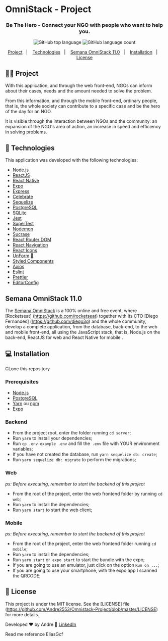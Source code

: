 
# OmniStack - Project


<h3 align="center">
  Be The Hero - Connect your NGO with people who want to help you.
</h3>

<p align="center">
  <img alt="GitHub top language" src="https://img.shields.io/github/languages/top/Andre2553/Omnistack-Project">
  
  <img alt="GitHub language count" src="https://img.shields.io/github/languages/count/Andre2553/Omnistack-Project">
</p>

<p align="center">
  <a href="#%EF%B8%8F-project">Project</a>&nbsp;&nbsp;&nbsp;|&nbsp;&nbsp;&nbsp;
  <a href="#-technologies">Technologies</a>&nbsp;&nbsp;&nbsp;|&nbsp;&nbsp;&nbsp;
  <a href="#-semana-omnistack-110">Semana OmniStack 11.0</a>&nbsp;&nbsp;&nbsp;|&nbsp;&nbsp;&nbsp;
  <a href="#-Installation">Installation</a>&nbsp;&nbsp;&nbsp;|&nbsp;&nbsp;&nbsp;
  <a href="#-licença">License</a>
</p>


## 🦸‍♀️ Project

With this application, and through the web front-end, NGOs can inform about their cases, needs and the amount needed to solve the problem.

From this information, and through the mobile front-end, ordinary people, that is, the whole society can contribute to a specific case and be the hero of the day for an NGO.

It is visible through the interaction between NGOs and the community: an expansion of the NGO's area of action, an increase in speed and efficiency in solving problems.


## 🚀 Technologies

This application was developed with the following technologies:

- [Node.js](https://nodejs.org/en/)
- [ReactJS](https://reactjs.org/)
- [React Native](https://reactnative.dev/)
- [Expo](https://expo.io/)
- [Express](https://expressjs.com/pt-br/)
- [Celebrate](https://github.com/arb/celebrate)
- [Sequelize](https://sequelize.org/)
- [PostgreSQL](https://www.postgresql.org/)
- [SQLite](https://www.sqlite.org/)
- [Jest](https://jestjs.io/)
- [SuperTest](https://github.com/visionmedia/supertest)
- [Nodemon](https://nodemon.io/)
- [Sucrase](https://github.com/alangpierce/sucrase)
- [React Router DOM](https://reacttraining.com/react-router/)
- [React Navigation](https://reactnavigation.org/)
- [React Icons](https://react-icons.netlify.com/#/)
- [UnForm](https://unform.dev/) [💜](https://rocketseat.com.br/)
- [Styled Components](https://styled-components.com/)
- [Axios](https://github.com/axios/axios)
- [Eslint](https://eslint.org/)
- [Prettier](https://prettier.io/)
- [EditorConfig](https://editorconfig.org/)

## Semana OmniStack 11.0

The [Semana OmniStack](https://rocketseat.com.br/week/inscricao/11.0) is a 100% online and free event, where [Rocketseat] (https://github.com/rocketseat) together with its CTO [Diego Fernandes] (https://github.com/diego3g) and the whole community, develop a complete application, from the database, back-end, to the web and mobile front-end, all using the JavaScript stack, that is, Node.js on the back-end, ReactJS for web and React Native for mobile .

## 💻 Installation

CLone this repository

### Prerequisites

- [Node.js](https://nodejs.org/en/)
- [PostgreSQL](https://www.postgresql.org/)
- [Yarn](https://yarnpkg.com/) ou [npm](https://www.npmjs.com/)
- [Expo](https://expo.io/)

### Backend


- From the project root, enter the folder running `cd server`;
- Run `yarn` to install your dependencies;
- Run `cp .env.example .env` and fill the` .env` file with YOUR environment variables;
- If you have not created the database, run `yarn sequelize db: create`;
- Run `yarn sequelize db: migrate` to perform the migrations;

### Web

_ps: Before executing, remember to start the backend of this project_

- From the root of the project, enter the web frontend folder by running `cd web`;
- Run `yarn` to install the dependencies;
- Run `yarn start` to start the web client;

### Mobile

_ps: Before executing, remember to start the backend of this project_

- From the root of the project, enter the web frontend folder running `cd mobile`;
- Run `yarn` to install the dependencies;
- Run `yarn start` or` expo start` to start the bundle with the expo;
- If you are going to use an emulator, just click on the option `Run on ...`;
- If you are going to use your smartphone, with the expo app I scanned the QRCODE;


## 📝 License


This project is under the MIT license. See the [LICENSE] file (https://github.com/Andre2553/Omnistack-Project/blob/master/LICENSE) for more details.



Developed ♥ by Andre :wave: [LinkedIn](https://www.linkedin.com/in/andrerodrigueslima)

Read me reference EliasGcf<a href="https://github.com/EliasGcf/be-the-hero">
 
